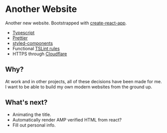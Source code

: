 # Another Website

Another new website. Bootstrapped with [create-react-app](https://github.com/facebookincubator/create-react-app).

* [Typescript](https://www.typescriptlang.org/)
* [Prettier](https://prettier.io/)
* [styled-components](https://www.styled-components.com/)
* Functional [TSLint rules](https://github.com/jonaskello/tslint-immutable)
* HTTPS through [Cloudflare](https://blog.cloudflare.com/secure-and-fast-github-pages-with-cloudflare/)

## Why?

At work and in other projects, all of these decisions have been made for me. I want to be able to build my own modern websites from the ground up.

## What's next?

* Animating the title.
* Automatically render AMP verified HTML from react?
* Fill out personal info.
